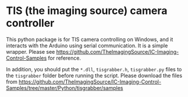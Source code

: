 # TIS (the imaging source) camera controller
This python package is for TIS camera controlling on Windows,
and it interacts with the Arduino using serial communication.
It is a simple wrapper. Please see https://github.com/TheImagingSource/IC-Imaging-Control-Samples for reference.

In addition, you should put the `*.dll`, `tisgrabber.h`, `tisgrabber.py` files 
to the `tisgrabber` folder before running the script.
Please download the files from
https://github.com/TheImagingSource/IC-Imaging-Control-Samples/tree/master/Python/tisgrabber/samples